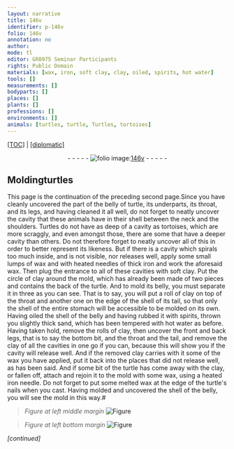 ```yaml
---
layout: narrative
title: 146v
identifier: p-146v
folio: 146v
annotation: no
author:
mode: tl
editor: GR8975 Seminar Participants
rights: Public Domain
materials: [wax, iron, soft clay, clay, oiled, spirits, hot water]
tools: []
measurements: []
bodyparts: []
places: []
plants: []
professions: []
environments: []
animals: [turtles, turtle, Turtles, tortoises]
---
```


<p><a href="{{ site.baseurl }}/translation/" target="_blank">[TOC]</a> | <a href="{{ site.baseurl }}/texts/p-146v_tc/">[diplomatic]</a></p><div class="folio" align="center">- - - - - <a href="http://gallica.bnf.fr/ark:/12148/btv1b10500001g/f298.image" target="_blank"><img src="https://cu-mkp.github.io/2017-workshop-edition/assets/photo-icon.png" alt="folio image: " style="display:inline-block; margin-bottom:-3px;"/>146v</a> - - - - - </div>  
  

## Molding<span class="al">turtles</span>

 
This page is the continuation of the preceding second page.Since you have cleanly uncovered the part of the belly of <span class="al">turtle</span>, its underparts, its throat, and its legs, and having cleaned it all well, do not forget to neatly uncover the cavity that these animals have in their shell between the neck and the shoulders. <span class="al">Turtles</span> do not have as deep of a cavity as <span class="al">tortoises</span>, which are more scraggly, and even amongst those, there are some that have a deeper cavity than others. Do not therefore forget to neatly uncover all of this in order to better represent its likeness. But if there is a cavity which spirals too much inside, and is not visible, nor releases well, apply some small lumps of <span class="m">wax</span> and with heated needles of thick <span class="m">iron</span> and work the aforesaid <span class="m">wax</span>. Then plug the entrance to all of these cavities with <span class="m">soft clay</span>. Put the circle of <span class="m">clay</span> around the mold, which has already been made of two pieces and contains the back of the <span class="al">turtle</span>. And to mold its belly, you must separate it in three as you can see. That is to say, you will put a roll of <span class="m">clay</span> on top of the throat and another one on the edge of the shell of its tail, so that only the shell of the entire stomach will be accessible to be molded on its own. Having <span class="m">oiled</span> the shell of the belly and having rubbed it with <span class="m">spirits</span>, thrown you slightly thick sand, which has been tempered with <span class="m">hot water</span> as before. Having taken hold, remove the rolls of <span class="m">clay</span>, then uncover the front and back legs, that is to say the bottom bit, and the throat and the tail, and remove the clay of all the cavities in one go if you can, because this will show you if the cavity will release well. And if the removed <span class="m">clay</span> carries with it some of the <span class="m">wax</span> you have applied, put it back into the places that did not release well, as has been said. And if some bit of the <span class="al">turtle</span> has come away with the <span class="m">clay</span>, or fallen off, attach and rejoin it to the mold with some <span class="m">wax</span>, using a heated <span class="m">iron</span> needle. Do not forget to put some melted <span class="m">wax</span> at the edge of the <span class="al">turtle</span>'s nails when you cast. Having molded and uncovered the shell of the belly, you will see the mold in this way.#
 
> *Figure*
> *at left middle margin*
> <a href="https://drive.google.com/open?id=0B9-oNrvWdlO5bUk2c1E3LWtOTDA" target="_blank"><img src="https://cu-mkp.github.io/GR8975-edition/assets/photo-icon.png" alt="Figure" style="display:inline-block; margin-bottom:-3px;"/></a>
 
> *Figure*
> *at left bottom margin*
> <a href="https://drive.google.com/open?id=0B9-oNrvWdlO5WGEzek5peHJ6VDA" target="_blank"><img src="https://cu-mkp.github.io/GR8975-edition/assets/photo-icon.png" alt="Figure" style="display:inline-block; margin-bottom:-3px;"/></a>
 
*[continued]*
 
